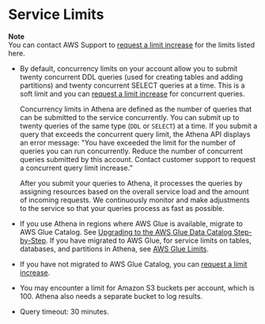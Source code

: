 # Service Limits<a name="service-limits"></a>

**Note**  
You can contact AWS Support to [request a limit increase](http://docs.aws.amazon.com/general/latest/gr/aws_service_limits.html) for the limits listed here\.
+ By default, concurrency limits on your account allow you to submit twenty concurrent DDL queries \(used for creating tables and adding partitions\) and twenty concurrent SELECT queries at a time\. This is a soft limit and you can [request a limit increase](http://docs.aws.amazon.com/general/latest/gr/aws_service_limits.html) for concurrent queries\.

  Concurrency limits in Athena are defined as the number of queries that can be submitted to the service concurrently\. You can submit up to twenty queries of the same type \(`DDL` or `SELECT`\) at a time\. If you submit a query that exceeds the concurrent query limit, the Athena API displays an error message: "You have exceeded the limit for the number of queries you can run concurrently\. Reduce the number of concurrent queries submitted by this account\. Contact customer support to request a concurrent query limit increase\.” 

  After you submit your queries to Athena, it processes the queries by assigning resources based on the overall service load and the amount of incoming requests\. We continuously monitor and make adjustments to the service so that your queries process as fast as possible\. 
+ If you use Athena in regions where AWS Glue is available, migrate to AWS Glue Catalog\. See [Upgrading to the AWS Glue Data Catalog Step\-by\-Step](glue-upgrade.md)\. If you have migrated to AWS Glue, for service limits on tables, databases, and partitions in Athena, see [AWS Glue Limits](http://docs.aws.amazon.com/glue/latest/dg/troubleshooting-service-limits.html)\.
+ If you have not migrated to AWS Glue Catalog, you can [request a limit increase](http://docs.aws.amazon.com/general/latest/gr/aws_service_limits.html)\.
+ You may encounter a limit for Amazon S3 buckets per account, which is 100\. Athena also needs a separate bucket to log results\.
+ Query timeout: 30 minutes\.